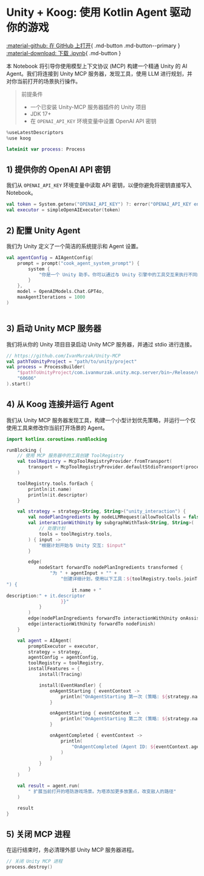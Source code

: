 # Unity + Koog: 使用 Kotlin Agent 驱动你的游戏

[:material-github: 在 GitHub 上打开](
https://github.com/JetBrains/koog/blob/develop/examples/notebooks/UnityMcp.ipynb
){ .md-button .md-button--primary }
[:material-download: 下载 .ipynb](
https://raw.githubusercontent.com/JetBrains/koog/develop/examples/notebooks/UnityMcp.ipynb
){ .md-button }

本 Notebook 将引导你使用模型上下文协议 (MCP) 构建一个精通 Unity 的 AI Agent。我们将连接到 Unity MCP 服务器，发现工具，使用 LLM 进行规划，并对你当前打开的场景执行操作。

> 前提条件
> - 一个已安装 Unity-MCP 服务器插件的 Unity 项目
> - JDK 17+
> - 在 `OPENAI_API_KEY` 环境变量中设置 OpenAI API 密钥

```kotlin
%useLatestDescriptors
%use koog

```

```kotlin
lateinit var process: Process

```

## 1) 提供你的 OpenAI API 密钥
我们从 `OPENAI_API_KEY` 环境变量中读取 API 密钥，以便你避免将密钥直接写入 Notebook。

```kotlin
val token = System.getenv("OPENAI_API_KEY") ?: error("OPENAI_API_KEY environment variable not set")
val executor = simpleOpenAIExecutor(token)
```

## 2) 配置 Unity Agent
我们为 Unity 定义了一个简洁的系统提示和 Agent 设置。

```kotlin
val agentConfig = AIAgentConfig(
    prompt = prompt("cook_agent_system_prompt") {
        system {
            "你是一个 Unity 助手。你可以通过与 Unity 引擎中的工具交互来执行不同的任务。"
        }
    },
    model = OpenAIModels.Chat.GPT4o,
    maxAgentIterations = 1000
)
```

```kotlin

```

## 3) 启动 Unity MCP 服务器
我们将从你的 Unity 项目目录启动 Unity MCP 服务器，并通过 stdio 进行连接。

```kotlin
// https://github.com/IvanMurzak/Unity-MCP
val pathToUnityProject = "path/to/unity/project"
val process = ProcessBuilder(
    "$pathToUnityProject/com.ivanmurzak.unity.mcp.server/bin~/Release/net9.0/com.IvanMurzak.Unity.MCP.Server",
    "60606"
).start()
```

## 4) 从 Koog 连接并运行 Agent
我们从 Unity MCP 服务器发现工具，构建一个小型计划优先策略，并运行一个仅使用工具来修改你当前打开场景的 Agent。

```kotlin
import kotlinx.coroutines.runBlocking

runBlocking {
    // 使用 MCP 服务器中的工具创建 ToolRegistry
    val toolRegistry = McpToolRegistryProvider.fromTransport(
        transport = McpToolRegistryProvider.defaultStdioTransport(process)
    )

    toolRegistry.tools.forEach {
        println(it.name)
        println(it.descriptor)
    }

    val strategy = strategy<String, String>("unity_interaction") {
        val nodePlanIngredients by nodeLLMRequest(allowToolCalls = false)
        val interactionWithUnity by subgraphWithTask<String, String>(
            // 处理计划
            tools = toolRegistry.tools,
        ) { input ->
            "根据计划开始与 Unity 交互: $input"
        }

        edge(
            nodeStart forwardTo nodePlanIngredients transformed {
                "为 " + agentInput + "" +
                    "创建详细计划，使用以下工具：${toolRegistry.tools.joinToString("
") {
                        it.name + "
description:" + it.descriptor
                    }}"
            }
        )
        edge(nodePlanIngredients forwardTo interactionWithUnity onAssistantMessage { true })
        edge(interactionWithUnity forwardTo nodeFinish)
    }

    val agent = AIAgent(
        promptExecutor = executor,
        strategy = strategy,
        agentConfig = agentConfig,
        toolRegistry = toolRegistry,
        installFeatures = {
            install(Tracing)

            install(EventHandler) {
                onAgentStarting { eventContext ->
                    println("OnAgentStarting 第一次 (策略: ${strategy.name})")
                }

                onAgentStarting { eventContext ->
                    println("OnAgentStarting 第二次 (策略: ${strategy.name})")
                }

                onAgentCompleted { eventContext ->
                    println(
                        "OnAgentCompleted (Agent ID: ${eventContext.agentId}, 结果: ${eventContext.result})"
                    )
                }
            }
        }
    )

    val result = agent.run(
        " 扩展当前打开的塔防游戏场景。为塔添加更多放置点，改变敌人的路径"
    )

    result
}
```

## 5) 关闭 MCP 进程
在运行结束时，务必清理外部 Unity MCP 服务器进程。

```kotlin
// 关闭 Unity MCP 进程
process.destroy()
